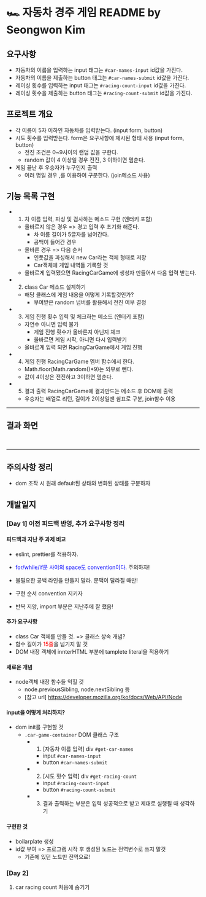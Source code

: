 # 🏎️ 자동차 경주 게임 README by Seongwon Kim

## 요구사항
- 자동차의 이름을 입력하는 input 태그는 `#car-names-input` id값을 가진다.
- 자동차의 이름을 제출하는 button 태그는 `#car-names-submit` id값을 가진다.
- 레이싱 횟수를 입력하는 input 태그는 `#racing-count-input` id값을 가진다.
- 레이싱 횟수을 제출하는 button 태그는 `#racing-count-submit` id값을 가진다.

## 프로젝트 개요
- 각 이름이 5자 이하인 자동차를 입력받는다. (input form, button)
- 시도 횟수를 입력받는다. form은 요구사항에 제시된 형태 사용 (input form, button)
  - 전진 조건은 0~9사이의 랜덤 값을 구한다.
  - random 값이 4 이상일 경우 전진, 3 이하이면 멈춘다.
- 게임 끝난 후 우승자가 누구인지 출력
  - 여러 명일 경우 ,를 이용하여 구분한다. (join메소드 사용)

## 기능 목록 구현
- 1. 차 이름 입력, 파싱 및 검사하는 메소드 구현 (엔터키 포함)
  - 올바르지 않은 경우 => 경고 입력 후 초기화 해준다.
    - 차 이름 길이가 5글자를 넘어간다.
    - 공백이 들어간 경우
  - 올바른 경우 => 다음 순서
    - 인풋값을 파싱해서 new Car라는 객체 형태로 저장
    - Car객체에 게임 내역들 기록할 것
  - 올바르게 입력됐으면 RacingCarGame에 생성자 만들어서 다음 입력 받는다.

- 2. class Car 메소드 설계하기
  - 해당 클래스에 게임 내용을 어떻게 기록할것인가?
    - 부여받은 random 넘버를 활용해서 전진 여부 결정

- 3. 게임 진행 횟수 입력 및 체크하는 메소드 (엔터키 포함)
  - 자연수 아니면 입력 불가
    - 게임 진행 횟수가 올바른지 아닌지 체크
    - 올바르면 게임 시작, 아니면 다시 입력받기
  - 올바르게 입력 되면 RacingCarGame에서 게임 진행

- 4. 게임 진행 RacingCarGame 멤버 함수에서 한다.
  - Math.floor(Math.random()*9)는 외부로 뺀다.
  - 값이 4이상은 전진하고 3이하면 멈춘다.

- 5. 결과 출력 RacingCarGame에 결과만드는 메소드 후 DOM에 출력
  - 우승자는 배열로 리턴, 길이가 2이상일땐 쉼표로 구분, join함수 이용

<hr/>

## 결과 화면

<br/>
<hr/>

## 주의사항 정리
  - dom 조작 시 원래 default된 상태와 변화된 상태를 구분하자

## 개발일지

### [Day 1] 이전 피드백 반영, 추가 요구사항 정리
#### 피드백과 지난 주 과제 비교
  - eslint, prettier를 적용하자.
  - <span style="color:blue">for/while/if문 사이의 space도 convention이다.</span> 주의하자!
  - 불필요한 공백 라인을 만들지 말라. 문맥이 달라질 때만!
  - 구현 순서 convention 지키자

  - 반복 지양, import 부분은 지난주에 잘 했음!

#### 추가 요구사항
  - class Car 객체를 만들 것. => 클래스 상속 개념?
  - 함수 길이가 <span style="color:red">15줄</span>을 넘기지 말 것
  - DOM 내장 객체에 innterHTML 부분에 tamplete literal을 적용하기

#### 새로운 개념
  - node객체 내장 함수들 익힐 것
    - node.previousSibling, node.nextSibling 등
    - [참고 url] https://developer.mozilla.org/ko/docs/Web/API/Node

#### input을 어떻게 처리하지?
  - dom init를 구현할 것
    - `.car-game-container` DOM 클래스 구조
      - 1. [자동차 이름 입력] div `#get-car-names`
        - input `#car-names-input`
        - button `#car-names-submit`
      
      - 2. [시도 횟수 입력] div `#get-racing-count`
        - input `#racing-count-input`
        - button `#racing-count-submit`

      - 3. 결과 출력하는 부분은 입력 성공적으로 받고 제대로 실행될 때 생각하기

#### 구현한 것
  - boilarplate 생성
  - id값 부여 => 프로그램 시작 후 생성된 노드는 전역변수로 쓰지 말것
    - 기존에 있던 노드만 전역으로!

### [Day 2]
1. car racing count 처음에 숨기기